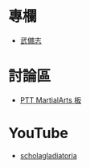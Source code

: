 專欄
====

* [武備志](https://www.hk01.com/channel/166/%E6%AD%A6%E5%82%99%E5%BF%97)


討論區
======

* [PTT MartialArts 板](https://www.ptt.cc/bbs/MartialArts/index.html)


YouTube
=======

* [scholagladiatoria](https://www.youtube.com/channel/UCt14YOvYhd5FCGCwcjhrOdA)
